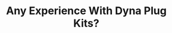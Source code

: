 ---
layout: community
category: community
title: "Any Experience With Dyna Plug Kits?"
description: "Does anyone have experience with dyna plug kits? I am looking for a dedicated plug kit for the gravel bike. I like the idea of the dyna plugs but the sharp point looks like it would get into the rim."
isTopLevel: false
isSingleLevel: false
isArticle: false
datePublished: 2022-06-22 06:22:00 +0300
dateModified: 2022-06-22 06:22:00 +0300
published: false
---